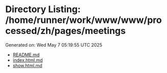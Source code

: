 # Directory Listing: /home/runner/work/www/www/processed/zh/pages/meetings
Generated on: Wed May  7 05:19:55 UTC 2025

- [README.md](README.md)
- [index.html.md](index.html.md)
- [show.html.md](show.html.md)
